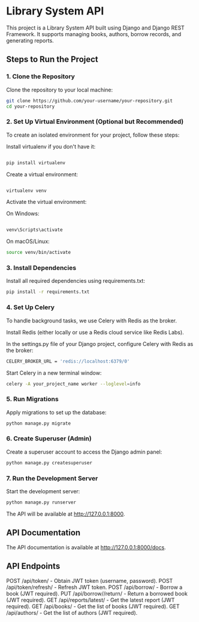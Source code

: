 # Library System API

This project is a Library System API built using Django and Django REST Framework. It supports managing books, authors, borrow records, and generating reports.

## Steps to Run the Project

### 1. Clone the Repository
Clone the repository to your local machine:

```bash
git clone https://github.com/your-username/your-repository.git
cd your-repository
```
### 2. Set Up Virtual Environment (Optional but Recommended)
To create an isolated environment for your project, follow these steps:

Install virtualenv if you don't have it:
```bash

pip install virtualenv
```
Create a virtual environment:

```bash

virtualenv venv
```
Activate the virtual environment:

On Windows:
```bash

venv\Scripts\activate
```
On macOS/Linux:
```bash
source venv/bin/activate
```

### 3. Install Dependencies
Install all required dependencies using requirements.txt:

```bash
pip install -r requirements.txt
```
### 4. Set Up Celery
To handle background tasks, we use Celery with Redis as the broker.

Install Redis (either locally or use a Redis cloud service like Redis Labs).

In the settings.py file of your Django project, configure Celery with Redis as the broker:
```bash
CELERY_BROKER_URL = 'redis://localhost:6379/0'
```
Start Celery in a new terminal window:

```bash
celery -A your_project_name worker --loglevel=info
```
### 5. Run Migrations
Apply migrations to set up the database:
```bash
python manage.py migrate
```

### 6. Create Superuser (Admin)
Create a superuser account to access the Django admin panel:
```bash
python manage.py createsuperuser
```
### 7. Run the Development Server
Start the development server:
```bash
python manage.py runserver
```
The API will be available at http://127.0.0.1:8000.

## API Documentation
The API documentation is available at http://127.0.0.1:8000/docs.

## API Endpoints
POST /api/token/ - Obtain JWT token (username, password).
POST /api/token/refresh/ - Refresh JWT token.
POST /api/borrow/ - Borrow a book (JWT required).
PUT /api/borrow/<id>/return/ - Return a borrowed book (JWT required).
GET /api/reports/latest/ - Get the latest report (JWT required).
GET /api/books/ - Get the list of books (JWT required).
GET /api/authors/ - Get the list of authors (JWT required).
